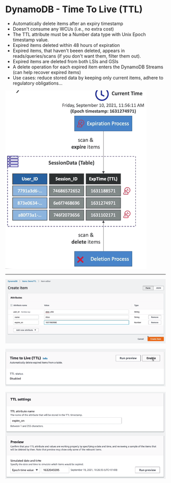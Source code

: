 # DynamoDB - Time To Live (TTL)

- Automatically delete items after an expiry timestamp
- Doesn't consume any WCUs (i.e., no extra cost)
- The TTL attribute must be a Number data type with Unix Epoch timestamp value.
- Expired items deleted within 48 hours of expiration
- Expired items, that haven't beeen deleted, appears in reads/queries/scans (if you don't want them, filter them out).
- Expired items are deleted from both LSIs and GSIs
- A delete operation for each expired item enters the DynamoDB Streams (can help recover expired items)
- Use cases: reduce stored data by keeping only current items, adhere to regulatory obligations...

![](img/2022-05-17-08-19-58.png)

---

![](img/2022-05-17-08-20-37.png)

![](img/2022-05-17-08-20-53.png)

![](img/2022-05-17-08-21-15.png)

